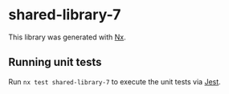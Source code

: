 # shared-library-7

This library was generated with [Nx](https://nx.dev).

## Running unit tests

Run `nx test shared-library-7` to execute the unit tests via [Jest](https://jestjs.io).
